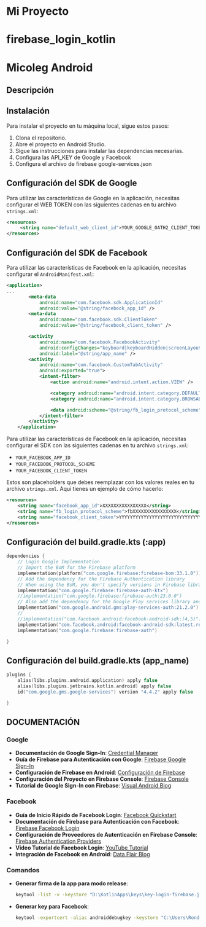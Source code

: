 # Mi Proyecto
# firebase_login_kotlin
# Micoleg Android

## Descripción


## Instalación

Para instalar el proyecto en tu máquina local, sigue estos pasos:

1. Clona el repositorio.
2. Abre el proyecto en Android Studio.
3. Sigue las instrucciones para instalar las dependencias necesarias.
4. Configura las API_KEY de Google y Facebook
5. Configura el archivo de firebase google-services.json

## Configuración del SDK de Google
Para utilizar las características de Google en la aplicación, necesitas configurar el WEB TOKEN con las siguientes cadenas en tu archivo `strings.xml`:
```xml
<resources>
     <string name="default_web_client_id">YOUR_GOOGLE_OATH2_CLIENT_TOKEN</string>
</resources>
```
## Configuración del SDK de Facebook
Para utilizar las características de Facebook en la aplicación, necesitas configurar el `AndroidManifest.xml`:
```xml
<application>
...
        <meta-data
            android:name="com.facebook.sdk.ApplicationId"
            android:value="@string/facebook_app_id" />
        <meta-data
            android:name="com.facebook.sdk.ClientToken"
            android:value="@string/facebook_client_token" />

        <activity
            android:name="com.facebook.FacebookActivity"
            android:configChanges="keyboard|keyboardHidden|screenLayout|screenSize|orientation"
            android:label="@string/app_name" />
        <activity
            android:name="com.facebook.CustomTabActivity"
            android:exported="true">
            <intent-filter>
                <action android:name="android.intent.action.VIEW" />

                <category android:name="android.intent.category.DEFAULT" />
                <category android:name="android.intent.category.BROWSABLE" />

                <data android:scheme="@string/fb_login_protocol_scheme" />
            </intent-filter>
        </activity>
    </application>
```

Para utilizar las características de Facebook en la aplicación, necesitas configurar el SDK con las siguientes cadenas en tu archivo `strings.xml`:

- `YOUR_FACEBOOK_APP_ID`
- `YOUR_FACEBOOK_PROTOCOL_SCHEME`
- `YOUR_FACEBOOK_CLIENT_TOKEN`

Estos son placeholders que debes reemplazar con los valores reales en tu archivo `strings.xml`. Aquí tienes un ejemplo de cómo hacerlo:

```xml
<resources>	
	<string name="facebook_app_id">XXXXXXXXXXXXXXXX</string>
    <string name="fb_login_protocol_scheme">fbXXXXXXXXXXXXXXXX</string>
	<string name="facebook_client_token">YYYYYYYYYYYYYYYYYYYYYYYYYYYYYYYY</string>
</resources>
```
## Configuración del build.gradle.kts (:app)
```kotlin
dependencies {
    // Login Google Implementation
    // Import the BoM for the Firebase platform
    implementation(platform("com.google.firebase:firebase-bom:33.1.0"))
    // Add the dependency for the Firebase Authentication library
    // When using the BoM, you don't specify versions in Firebase library dependencies
    implementation("com.google.firebase:firebase-auth-ktx")
    //implementation("com.google.firebase:firebase-auth:23.0.0")
    // Also add the dependency for the Google Play services library and specify its version
    implementation("com.google.android.gms:play-services-auth:21.2.0")
    //
    //implementation("com.facebook.android:facebook-android-sdk:[4,5)")
    implementation("com.facebook.android:facebook-android-sdk:latest.release")
    implementation("com.google.firebase:firebase-auth")

}
```
## Configuración del build.gradle.kts (app_name)
```kotlin
plugins {
    alias(libs.plugins.android.application) apply false
    alias(libs.plugins.jetbrains.kotlin.android) apply false
    id("com.google.gms.google-services") version "4.4.2" apply false

}
```
## DOCUMENTACIÓN

### **Google**
- **Documentación de Google Sign-In**: [Credential Manager](https://developer.android.com/identity/sign-in/credential-manager-siwg)
- **Guía de Firebase para Autenticación con Google**: [Firebase Google Sign-In](https://firebase.google.com/docs/auth/android/google-signin?hl=es-419#kotlin+ktx)
- **Configuración de Firebase en Android**: [Configuración de Firebase](https://firebase.google.com/docs/android/setup?hl=es-419#kotlin)
- **Configuración del Proyecto en Firebase Console**: [Firebase Console](https://console.firebase.google.com/project/fir-login-7a6a6/settings/general/android:com.rodnal.dev.login_google?hl=es-419)
- **Tutorial de Google Sign-In con Firebase**: [Visual Android Blog](https://visualandroidblog.blogspot.com/2023/04/google-sign-in-firebase-android-kotlin-tutorial.html)

### **Facebook**
- **Guía de Inicio Rápido de Facebook Login**: [Facebook Quickstart](https://developers.facebook.com/apps/1085169469923065/use_cases/customize/quickstart/?use_case_enum=FB_LOGIN&product_route=fb-login)
- **Documentación de Firebase para Autenticación con Facebook**: [Firebase Facebook Login](https://firebase.google.com/docs/auth/android/facebook-login?hl=es-419)
- **Configuración de Proveedores de Autenticación en Firebase Console**: [Firebase Authentication Providers](https://console.firebase.google.com/project/fir-login-7a6a6/authentication/providers)
- **Video Tutorial de Facebook Login**: [YouTube Tutorial](https://www.youtube.com/watch?v=6oMf_lXg7sI&list=PLSrm9z4zp4mEwkIcaZzq__H8WuR2W_t5v&index=5)
- **Integración de Facebook en Android**: [Data Flair Blog](https://data-flair.training/blogs/facebook-integration-in-android/)

### **Comandos**
- **Generar firma de la app para modo release**:
  ```bash
  keytool -list -v -keystore "D:\KotlinApps\keys\key-login-firebase.jks" -alias key0
  ```
- **Generar key para Facebook**:
   ```bash
   keytool -exportcert -alias androiddebugkey -keystore "C:\Users\Rond_\.android\debug.keystore" | "C:\WindowsApps\openssl\bin\openssl" sha1 -binary | "C:\WindowsApps\openssl\bin\openssl" base64
  ```